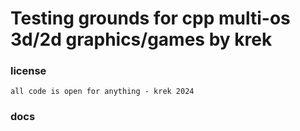 # Testing grounds for cpp multi-os 3d/2d graphics/games by krek 




### license 

`all code is open for anything - krek 2024`

### docs



